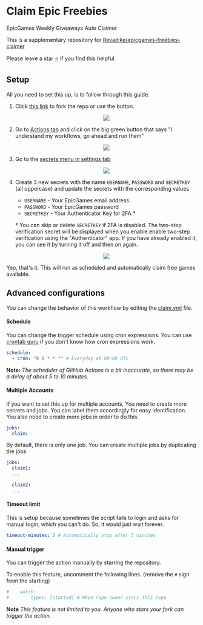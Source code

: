 # Claim Epic Freebies

EpicGames Weekly Giveaways Auto Claimer

This is a supplementary repository for [Revadike/epicgames-freebies-claimer](https://github.com/Revadike/epicgames-freebies-claimer)

Please leave a star [:star:](https://github.com/maximousblk/claim-epic-freebies#:~:text=star) if you find this helpful.

## Setup

All you need to set this up, is to follow through this guide.

1. Click [this link](https://github.com/maximousblk/claim-epic-freebies/fork) to fork the repo or use the button.

   <p align="center">
     <img src="https://i.imgur.com/WRxfXmg.png">
   </p>

2. Go to [Actions tab](../../actions) and click on the big green button that says "I understand my workflows, go ahead and run them"

   <p align="center">
     <img src="https://i.imgur.com/gAsnfRv.png">
   </p>

3. Go to the [secrets menu in settings tab](../../settings/secrets)

   <p align="center">
     <img src="https://i.imgur.com/k21dFyM.png">
   </p>

4. Create 3 new secrets with the name `USERNAME`, `PASSWORD` and `SECRETKEY` (all uppercase) and update the secrets with the corresponding values

   - `USERNAME` - Your EpicGames email address
   - `PASSWORD` - Your EpicGames password
   - `SECRETKEY` - Your Authenticator Key for 2FA *

    \* You can skip or delete `SECRETKEY` if 2FA is disabled. The two-step verification secret will be displayed when you enable enable two-step verification using the "Authenticator" app. If you have already enabled it, you can see it by turning it off and then on again.


   <p align="center">
     <img src="https://i.imgur.com/4q9GyOk.png">
   </p>


Yep, that's it. This will run as scheduled and automatically claim free games available.

## Advanced configurations

You can change the behavior of this workflow by editing the [claim.yml](.github/workflows/claim.yml) file.

#### Schedule

You can change the trigger schedule using cron expressions. You can use [crontab guru](https://crontab.guru/) if you don't know how cron expressions work.

```yml
schedule:
  - cron: "0 0 * * *" # Everyday at 00:00 UTC
```

**Note:** _The scheduler of GitHub Actions is a bit inaccurate, so there may be a delay of about 5 to 10 minutes._

#### Multiple Accounts

If you want to set this up for multiple accounts, You need to create more secrets and jobs. You can label them accordingly for easy identification. You also need to create more jobs in order to do this.

```yml
jobs:
  claim:
```

By default, there is only one job. You can create multiple jobs by duplicating the jobs

```yml
jobs:
  claim1:
  ...

  claim2:
  ...
```

#### Timeout limit

This is setup because sometimes the script fails to login and asks for manual login, which you can't do. So, it would just wait forever.

```yml
timeout-minutes: 5 # Automatically stop after 5 minutes
```

#### Manual trigger

You can trigger the action manually by starring the repository.

To enable this feature, uncomment the following lines. (remove the `#` sign from the starting)

```yml
#    watch:
#        types: [started] # When repo owner stars this repo
```

**Note** _This feature is not limited to you. Anyone who stars your fork can trigger the action._
